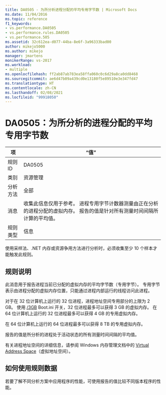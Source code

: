 ```yaml
---
title: DA0505 - 为所分析进程分配的平均专用字节数 | Microsoft Docs
ms.date: 11/04/2016
ms.topic: reference
f1_keywords:
- vs.performance.DA0505
- vs.performance.rules.DA0505
- vs.performance.505
ms.assetid: 32c612ea-d077-44ba-8e6f-3a96333bad00
author: mikejo5000
ms.author: mikejo
manager: jmartens
monikerRange: vs-2017
ms.workload:
- multiple
ms.openlocfilehash: ff2ab87ab783ea58ffa060c0c6d29a8ca0dd8468
ms.sourcegitcommit: ae6d47b09a439cd0e13180f5e89510e3e347fd47
ms.translationtype: HT
ms.contentlocale: zh-CN
ms.lasthandoff: 02/08/2021
ms.locfileid: "99918050"
---
```

# <a name="da0505-average-private-bytes-allocated-for-the-process-being-profiled"></a>DA0505：为所分析的进程分配的平均专用字节数

|项|“值”|
|-|-|
|规则 ID|DA0505|
|类别|资源管理|
|分析方法|全部|
|消息|收集此信息仅用于参考。 进程专用字节计数器测量由正在分析的进程分配的虚拟内存。 报告的值是针对所有测量时间间隔所计算的平均值。|
|规则类型|信息|

 使用采样法、.NET 内存或资源争用方法进行分析时，必须收集至少 10 个样本才能触发此规则。

## <a name="rule-description"></a>规则说明
 此消息用于报告进程当前已分配的虚拟内存的平均字节数（专用字节）。 专用字节表示由进程分配的虚拟内存位置，只能通过进程内部运行的线程访问此进程。

 对于在 32 位计算机上运行的 32 位进程，进程地址空间专用部分的上限为 2 GB。 使用 [/3GB](https://support.microsoft.com/help/833721/available-switch-options-for-the-windows-xp-and-the-windows-server-200) Boot.ini 开关，32 位进程最多可以获得 3 GB 的虚拟内存。 在 64 位计算机上运行的 32 位进程最多可以获得 4 GB 的专用虚拟内存。

 在 64 位计算机上运行的 64 位进程最多可以获得 8 TB 的专用虚拟内存。

 报告的值是所分析的进程处于活动状态的所有测量时间间隔的平均值。

 有关进程地址空间的详细信息，请参阅 Windows 内存管理文档中的 [Virtual Address Space](/windows/win32/memory/virtual-address-space)（虚拟地址空间）。

## <a name="how-to-use-rule-data"></a>如何使用规则数据
 若要了解不同分析方案中应用程序的性能，可使用报告的值比较不同版本程序的性能。
